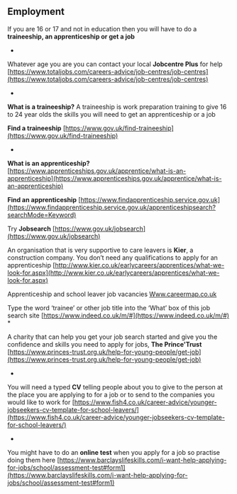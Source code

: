 
## Employment

If you are 16 or 17 and not in education then you will have to do a **traineeship, an apprenticeship or get a job** 

*

Whatever age you are you can contact your local **Jobcentre Plus** for help
[https://www.totaljobs.com/careers-advice/job-centres/job-centres](https://www.totaljobs.com/careers-advice/job-centres/job-centres)

*

**What is a traineeship?**
A traineeship is work preparation training to give 16 to 24 year olds the skills you will need to get an apprenticeship or a job

**Find a traineeship**
[https://www.gov.uk/find-traineeship](https://www.gov.uk/find-traineeship)

*

**What is an apprenticeship?**
[https://www.apprenticeships.gov.uk/apprentice/what-is-an-apprenticeship](https://www.apprenticeships.gov.uk/apprentice/what-is-an-apprenticeship)

**Find an apprenticeship**
[https://www.findapprenticeship.service.gov.uk](https://www.findapprenticeship.service.gov.uk/apprenticeshipsearch?searchMode=Keyword)

Try **Jobsearch** [https://www.gov.uk/jobsearch](https://www.gov.uk/jobsearch)

An organisation that is very supportive to care leavers is **Kier**, a construction company. You don’t need any qualifications to apply for an apprenticeship
[http://www.kier.co.uk/earlycareers/apprentices/what-we-look-for.aspx](http://www.kier.co.uk/earlycareers/apprentices/what-we-look-for.aspx)

Apprenticeship and school leaver job vacancies
[Www.careermap.co.uk](http://Www.careermap.co.uk)

Type the word ‘trainee’ or other job title into the ‘What’ box of this job search site
[https://www.indeed.co.uk/m/#](https://www.indeed.co.uk/m/#)
*


A charity that can help you get your job search started and give you the confidence and skills you need to apply for jobs, **The Prince'Trust**
[https://www.princes-trust.org.uk/help-for-young-people/get-job](https://www.princes-trust.org.uk/help-for-young-people/get-job)

*

You will need a typed **CV** telling people about you to give to the person at the place you are applying to for a job or to send to the companies you would like to work for
[https://www.fish4.co.uk/career-advice/younger-jobseekers-cv-template-for-school-leavers/](https://www.fish4.co.uk/career-advice/younger-jobseekers-cv-template-for-school-leavers/)

*

You might have to do an **online test** when you apply for a job so practise doing them here
[https://www.barclayslifeskills.com/i-want-help-applying-for-jobs/school/assessment-test#form1](https://www.barclayslifeskills.com/i-want-help-applying-for-jobs/school/assessment-test#form1)
